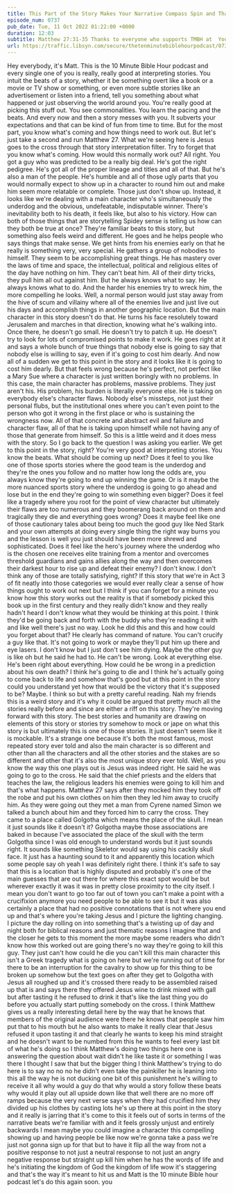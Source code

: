 ```yaml
---
title: This Part of the Story Makes Your Narrative Compass Spin and That's On Purpose
episode_num: 0737
pub_date: Tue, 11 Oct 2022 01:22:00 +0000
duration: 12:03
subtitle: Matthew 27:31-35 Thanks to everyone who supports TMBH at  You're the reason we can all do this together!  Music written and performed by .
url: https://traffic.libsyn.com/secure/thetenminutebiblehourpodcast/0737_-_This_Part_of_the_Story_Makes_Your_Narrative_Compass_Spin_and_Thats_On_Purpose.mp3
---
```


 Hey everybody, it's Matt. This is the 10 Minute Bible Hour podcast and every single one of you is really, really good at interpreting stories. You intuit the beats of a story, whether it be something overt like a book or a movie or TV show or something, or even more subtle stories like an advertisement or listen into a friend, tell you something about what happened or just observing the world around you. You're really good at picking this stuff out. You see commonalities. You learn the pacing and the beats. And every now and then a story messes with you. It subverts your expectations and that can be kind of fun from time to time. But for the most part, you know what's coming and how things need to work out. But let's just take a second and run Matthew 27. What we're seeing here is Jesus goes to the cross through that story interpretation filter. Try to forget that you know what's coming. How would this normally work out? All right. You got a guy who was predicted to be a really big deal. He's got the right pedigree. He's got all of the proper lineage and titles and all of that. But he's also a man of the people. He's humble and all of those ugly parts that you would normally expect to show up in a character to round him out and make him seem more relatable or complete. Those just don't show up. Instead, it looks like we're dealing with a main character who's simultaneously the underdog and the obvious, undefeatable, indisputable winner. There's inevitability both to his death, it feels like, but also to his victory. How can both of those things that are storytelling Spidey sense is telling us how can they both be true at once? They're familiar beats to this story, but something also feels weird and different. He goes and he helps people who says things that make sense. We get hints from his enemies early on that he really is something very, very special. He gathers a group of nobodies to himself. They seem to be accomplishing great things. He has mastery over the laws of time and space, the intellectual, political and religious elites of the day have nothing on him. They can't beat him. All of their dirty tricks, they pull him all out against him. But he always knows what to say. He always knows what to do. And the harder his enemies try to wreck him, the more compelling he looks. Well, a normal person would just stay away from the hive of scum and villainy where all of the enemies live and just live out his days and accomplish things in another geographic location. But the main character in this story doesn't do that. He turns his face resolutely toward Jerusalem and marches in that direction, knowing what he's walking into. Once there, he doesn't go small. He doesn't try to patch it up. He doesn't try to look for lots of compromised points to make it work. He goes right at it and says a whole bunch of true things that nobody else is going to say that nobody else is willing to say, even if it's going to cost him dearly. And now all of a sudden we get to this point in the story and it looks like it is going to cost him dearly. But that feels wrong because he's perfect, not perfect like a Mary Sue where a character is just written boringly with no problems. In this case, the main character has problems, massive problems. They just aren't his. His problem, his burden is literally everyone else. He is taking on everybody else's character flaws. Nobody else's missteps, not just their personal flubs, but the institutional ones where you can't even point to the person who got it wrong in the first place or who is sustaining the wrongness now. All of that concrete and abstract evil and failure and character flaw, all of that he is taking upon himself while not having any of those that generate from himself. So this is a little weird and it does mess with the story. So I go back to the question I was asking you earlier. We get to this point in the story, right? You're very good at interpreting stories. You know the beats. What should be coming up next? Does it feel to you like one of those sports stories where the good team is the underdog and they're the ones you follow and no matter how long the odds are, you always know they're going to end up winning the game. Or is it maybe the more nuanced sports story where the underdog is going to go ahead and lose but in the end they're going to win something even bigger? Does it feel like a tragedy where you root for the point of view character but ultimately their flaws are too numerous and they boomerang back around on them and tragically they die and everything goes wrong? Does it maybe feel like one of those cautionary tales about being too much the good guy like Ned Stark and your own attempts at doing every single thing the right way burns you and the lesson is well you just should have been more shrewd and sophisticated. Does it feel like the hero's journey where the underdog who is the chosen one receives elite training from a mentor and overcomes threshold guardians and gains allies along the way and then overcomes their darkest hour to rise up and defeat their enemy? I don't know. I don't think any of those are totally satisfying, right? If this story that we're in Act 3 of fit neatly into those categories we would ever really clear a sense of how things ought to work out next but I think if you can forget for a minute you know how this story works out the reality is that if somebody picked this book up in the first century and they really didn't know and they really hadn't heard I don't know what they would be thinking at this point. I think they'd be going back and forth with the buddy who they're reading it with and like well there's just no way. Look he did this and this and how could you forget about that? He clearly has command of nature. You can't crucify a guy like that. It's not going to work or maybe they'll put him up there and eye lasers. I don't know but I just don't see him dying. Maybe the other guy is like oh but he said he had to. He can't be wrong. Look at everything else. He's been right about everything. How could he be wrong in a prediction about his own death? I think he's going to die and I think he's actually going to come back to life and somehow that's good but at this point in the story could you understand yet how that would be the victory that it's supposed to be? Maybe. I think so but with a pretty careful reading. Nah my friends this is a weird story and it's why it could be argued that pretty much all the stories really before and since are either a riff on this story. They're moving forward with this story. The best stories and humanity are drawing on elements of this story or stories try somehow to mock or jape on what this story is but ultimately this is one of those stories. It just doesn't seem like it is mockable. It's a strange one because it's both the most famous, most repeated story ever told and also the main character is so different and other than all the characters and all the other stories and the stakes are so different and other that it's also the most unique story ever told. Well, as you know the way this one plays out is Jesus was indeed right. He said he was going to go to the cross. He said that the chief priests and the elders that teaches the law, the religious leaders his enemies were going to kill him and that's what happens. Matthew 27 says after they mocked him they took off the robe and put his own clothes on him then they led him away to crucify him. As they were going out they met a man from Cyrene named Simon we talked a bunch about him and they forced him to carry the cross. They came to a place called Golgotha which means the place of the skull. I mean it just sounds like it doesn't it? Golgotha maybe those associations are baked in because I've associated the place of the skull with the term Golgotha since I was old enough to understand words but it just sounds right. It sounds like something Skeletor would say using his cackily skull face. It just has a haunting sound to it and apparently this location which some people say oh yeah I was definitely right there. I think it's safe to say that this is a location that is highly disputed and probably it's one of the main guesses that are out there for where this exact spot would be but wherever exactly it was it was in pretty close proximity to the city itself. I mean you don't want to go too far out of town you can't make a point with a crucifixion anymore you need people to be able to see it but it was also certainly a place that had no positive connotations that is not where you end up and that's where you're taking Jesus and I picture the lighting changing. I picture the day rolling on into something that's a twisting up of day and night both for biblical reasons and just thematic reasons I imagine that and the closer he gets to this moment the more maybe some readers who didn't know how this worked out are going there's no way they're going to kill this guy. They just can't how could he die you can't kill this main character this isn't a Greek tragedy what is going on here but we're running out of time for there to be an interruption for the cavalry to show up for this thing to be broken up somehow but the text goes on after they get to Golgotha with Jesus all roughed up and it's crossed there ready to be assembled raised up that is and says there they offered Jesus wine to drink mixed with gall but after tasting it he refused to drink it that's like the last thing you do before you actually start putting somebody on the cross. I think Matthew gives us a really interesting detail here by the way that he knows that members of the original audience were there he knows that people saw him put that to his mouth but he also wants to make it really clear that Jesus refused it upon tasting it and that clearly he wants to keep his mind straight and he doesn't want to be numbed from this he wants to feel every last bit of what he's doing so I think Matthew's doing two things here one is answering the question about wait didn't he like taste it or something I was there I thought I saw that but the bigger thing I think Matthew's trying to do here is to say no no no he didn't even take the painkiller he is leaning into this all the way he is not ducking one bit of this punishment he's willing to receive it all why would a guy do that why would a story follow these beats why would it play out all upside down like that well there are no more off ramps because the very next verse says when they had crucified him they divided up his clothes by casting lots he's up there at this point in the story and it really is jarring that it's come to this it feels out of sorts in terms of the narrative beats we're familiar with and it feels grossly unjust and entirely backwards I mean maybe you could imagine a character this compelling showing up and having people be like now we're gonna take a pass we're just not gonna sign up for that but to have it flip all the way from not a positive response to not just a neutral response to not just an angry negative response but straight up kill him when he has the words of life and he's initiating the kingdom of God the kingdom of life wow it's staggering and that's the way it's meant to hit us and Matt is the 10 minute Bible hour podcast let's do this again soon. you